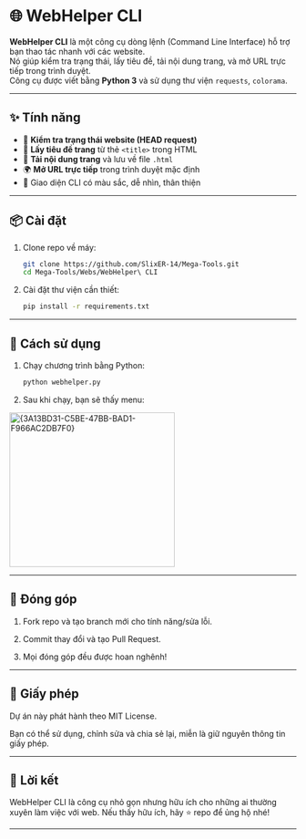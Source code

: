 # 🌐 WebHelper CLI

**WebHelper CLI** là một công cụ dòng lệnh (Command Line Interface) hỗ trợ bạn thao tác nhanh với các website.  
Nó giúp kiểm tra trạng thái, lấy tiêu đề, tải nội dung trang, và mở URL trực tiếp trong trình duyệt.  
Công cụ được viết bằng **Python 3** và sử dụng thư viện `requests`, `colorama`.

---

## ✨ Tính năng

- 🔎 **Kiểm tra trạng thái website (HEAD request)**  
- 📄 **Lấy tiêu đề trang** từ thẻ `<title>` trong HTML  
- 💾 **Tải nội dung trang** và lưu về file `.html`  
- 🌍 **Mở URL trực tiếp** trong trình duyệt mặc định  
- 🎨 Giao diện CLI có màu sắc, dễ nhìn, thân thiện  

---

## 📦 Cài đặt

1. Clone repo về máy:
   ```bash
   git clone https://github.com/SlixER-14/Mega-Tools.git
   cd Mega-Tools/Webs/WebHelper\ CLI

2. Cài đặt thư viện cần thiết: 
   ```bash
   pip install -r requirements.txt

---

## 🚀 Cách sử dụng

1. Chạy chương trình bằng Python:
   ```bash
   python webhelper.py

2. Sau khi chạy, bạn sẽ thấy menu:
<img width="290" height="271" alt="{3A13BD31-C5BE-47BB-BAD1-F966AC2DB7F0}" src="https://github.com/user-attachments/assets/6f3ee629-081d-4ae9-a525-1d9aa9b78a64" />

---

## 🤝 Đóng góp
1. Fork repo và tạo branch mới cho tính năng/sửa lỗi.

2. Commit thay đổi và tạo Pull Request.

3. Mọi đóng góp đều được hoan nghênh!

---

## 📜 Giấy phép
Dự án này phát hành theo MIT License. 

Bạn có thể sử dụng, chỉnh sửa và chia sẻ lại, miễn là giữ nguyên thông tin giấy phép.

---

## 🌟 Lời kết
WebHelper CLI là công cụ nhỏ gọn nhưng hữu ích cho những ai thường xuyên làm việc với web. Nếu thấy hữu ích, hãy ⭐ repo để ủng hộ nhé!

---
